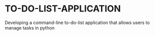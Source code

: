 # TO-DO-LIST-APPLICATION
Developing a command-line to-do-list application that allows users to manage tasks in python
